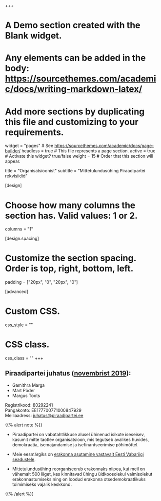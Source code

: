 +++
# A Demo section created with the Blank widget.
# Any elements can be added in the body: https://sourcethemes.com/academic/docs/writing-markdown-latex/
# Add more sections by duplicating this file and customizing to your requirements.

widget = "pages"  # See https://sourcethemes.com/academic/docs/page-builder/
headless = true  # This file represents a page section.
active = true  # Activate this widget? true/false
weight = 15  # Order that this section will appear.

title = "Organisatsioonist"
subtitle = "Mittetulundusühing Piraadipartei rekvisiidid"

[design]
  # Choose how many columns the section has. Valid values: 1 or 2.
  columns = "1"

[design.spacing]
  # Customize the section spacing. Order is top, right, bottom, left.
  padding = ["20px", "0", "20px", "0"]

[advanced]
 # Custom CSS. 
 css_style = ""
 
 # CSS class.
 css_class = ""
+++

## Piraadipartei juhatus ([novembrist 2019](/files/3rakiri-juhatus-2019-november.pdf)):

* Gamithra Marga
* Märt Põder
* Margus Toots

Registrikood: 80292241  
Pangakonto: EE177700771000847929  
Meiliaadress: juhatus@piraadipartei.ee  

{{% alert note %}}
* Piraadipartei on vabatahtlikkuse alusel ühinenud isikute iseseisev, kasumit mitte taotlev organisatsioon, mis tegutseb avalikes huvides, demokraatia, isemajandamise ja isefinantseerimise põhimõttel.

* Meie eesmärgiks on [erakonna asutamine vastavalt Eesti Vabariigi seadustele](/docs/p6hikiri).

* Mittetulundusühing reorganiseerub erakonnaks niipea, kui meil on vähemalt 500 liiget, kes kinnitavad ühingu üldkoosolekul valmisolekut erakonnastumiseks ning on loodud erakonna otsedemokraatlikuks toimimiseks vajalik keskkond.

{{% /alert %}}
